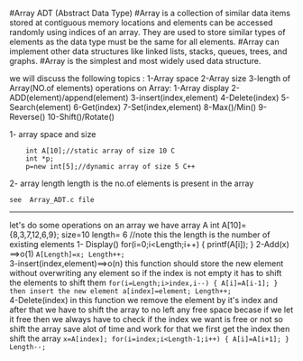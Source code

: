 #Array ADT (Abstract Data Type)
#Array is a collection of similar data items stored at contiguous memory locations and elements can be accessed randomly using indices of an array. They are used to store similar types of elements as the data type must be the same for all elements.
#Array can implement other data structures like linked lists, stacks, queues, trees, and graphs.
#Array is the simplest and most widely used data structure.

we will discuss the following topics :
    1-Array space
    2-Array size
    3-length of Array(NO.of elements)
    operations on Array:
    1-Array display
    2-ADD(element)/append(element)
    3-insert(index,element)
    4-Delete(index)
    5-Search(element)
    6-Get(index)
    7-Set(index,element)
    8-Max()/Min()
    9-Reverse()
    10-Shift()/Rotate()

1- array space and size

        int A[10];//static array of size 10 C
        int *p;
        p=new int[5];//dynamic array of size 5 C++
2- array length
    length is the no.of elements is present in the array 

    see  Array_ADT.c file

------------------------------------------
let's do some operations on an array
we have array A 
int A[10]={8,3,7,12,6,9};
size=10
length= 6 //note this the length is the number of existing elements 
1- Display()
    for(i=0;i<Length;i++)
    {
        printf(A[i]);
    }
2-Add(x) ==>o(1)
  `
    A[Length]=x;
    Length++;
   `  
3-insert(index,element)==>o(n)
    this function should store the new element without overwriting any element so if the index is not empty it has to shift the elements
    to shift them
   `
    for(i=Length;i>index,i--)
    {
        A[i]=A[i-1];
    }
    then insert the new element
    a[index]=element;
    Length++;
  `   
4-Delete(index)
in this function we remove the element by it's index and after that we have to shift the array to no left any free space becase if we let it free then we always have to check if the index we want is free or not so shift the array save alot of time and work for that we first get the index then shift the array
`x=A[index];
for(i=index;i<Length-1;i++)
{
    A[i]=A[i+1];
}
Length--;`

     
